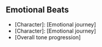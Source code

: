 ## Emotional Beats
- [Character]: [Emotional journey]
- [Character]: [Emotional journey]
- [Overall tone progression]
